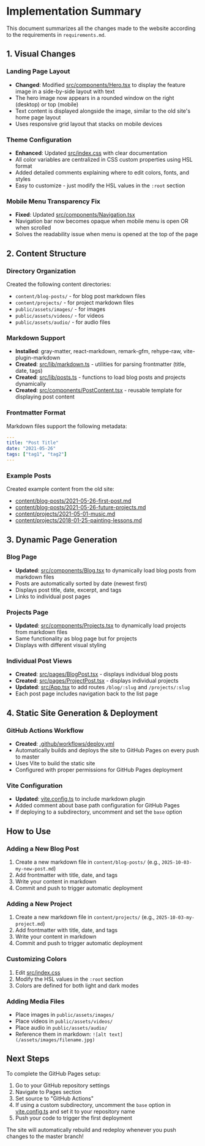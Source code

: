 # Implementation Summary

This document summarizes all the changes made to the website according to the requirements in `requirements.md`.

## 1. Visual Changes

### Landing Page Layout
- **Changed**: Modified [src/components/Hero.tsx](src/components/Hero.tsx) to display the feature image in a side-by-side layout with text
- The hero image now appears in a rounded window on the right (desktop) or top (mobile)
- Text content is displayed alongside the image, similar to the old site's home page layout
- Uses responsive grid layout that stacks on mobile devices

### Theme Configuration
- **Enhanced**: Updated [src/index.css](src/index.css) with clear documentation
- All color variables are centralized in CSS custom properties using HSL format
- Added detailed comments explaining where to edit colors, fonts, and styles
- Easy to customize - just modify the HSL values in the `:root` section

### Mobile Menu Transparency Fix
- **Fixed**: Updated [src/components/Navigation.tsx](src/components/Navigation.tsx:28)
- Navigation bar now becomes opaque when mobile menu is open OR when scrolled
- Solves the readability issue when menu is opened at the top of the page

## 2. Content Structure

### Directory Organization
Created the following content directories:
- `content/blog-posts/` - for blog post markdown files
- `content/projects/` - for project markdown files
- `public/assets/images/` - for images
- `public/assets/videos/` - for videos
- `public/assets/audio/` - for audio files

### Markdown Support
- **Installed**: gray-matter, react-markdown, remark-gfm, rehype-raw, vite-plugin-markdown
- **Created**: [src/lib/markdown.ts](src/lib/markdown.ts) - utilities for parsing frontmatter (title, date, tags)
- **Created**: [src/lib/posts.ts](src/lib/posts.ts) - functions to load blog posts and projects dynamically
- **Created**: [src/components/PostContent.tsx](src/components/PostContent.tsx) - reusable template for displaying post content

### Frontmatter Format
Markdown files support the following metadata:
```yaml
---
title: "Post Title"
date: "2021-05-26"
tags: ["tag1", "tag2"]
---
```

### Example Posts
Created example content from the old site:
- [content/blog-posts/2021-05-26-first-post.md](content/blog-posts/2021-05-26-first-post.md)
- [content/blog-posts/2021-05-26-future-projects.md](content/blog-posts/2021-05-26-future-projects.md)
- [content/projects/2021-05-01-music.md](content/projects/2021-05-01-music.md)
- [content/projects/2018-01-25-painting-lessons.md](content/projects/2018-01-25-painting-lessons.md)

## 3. Dynamic Page Generation

### Blog Page
- **Updated**: [src/components/Blog.tsx](src/components/Blog.tsx) to dynamically load blog posts from markdown files
- Posts are automatically sorted by date (newest first)
- Displays post title, date, excerpt, and tags
- Links to individual post pages

### Projects Page
- **Updated**: [src/components/Projects.tsx](src/components/Projects.tsx) to dynamically load projects from markdown files
- Same functionality as blog page but for projects
- Displays with different visual styling

### Individual Post Views
- **Created**: [src/pages/BlogPost.tsx](src/pages/BlogPost.tsx) - displays individual blog posts
- **Created**: [src/pages/ProjectPost.tsx](src/pages/ProjectPost.tsx) - displays individual projects
- **Updated**: [src/App.tsx](src/App.tsx) to add routes `/blog/:slug` and `/projects/:slug`
- Each post page includes navigation back to the list page

## 4. Static Site Generation & Deployment

### GitHub Actions Workflow
- **Created**: [.github/workflows/deploy.yml](.github/workflows/deploy.yml)
- Automatically builds and deploys the site to GitHub Pages on every push to master
- Uses Vite to build the static site
- Configured with proper permissions for GitHub Pages deployment

### Vite Configuration
- **Updated**: [vite.config.ts](vite.config.ts) to include markdown plugin
- Added comment about base path configuration for GitHub Pages
- If deploying to a subdirectory, uncomment and set the `base` option

## How to Use

### Adding a New Blog Post
1. Create a new markdown file in `content/blog-posts/` (e.g., `2025-10-03-my-new-post.md`)
2. Add frontmatter with title, date, and tags
3. Write your content in markdown
4. Commit and push to trigger automatic deployment

### Adding a New Project
1. Create a new markdown file in `content/projects/` (e.g., `2025-10-03-my-project.md`)
2. Add frontmatter with title, date, and tags
3. Write your content in markdown
4. Commit and push to trigger automatic deployment

### Customizing Colors
1. Edit [src/index.css](src/index.css)
2. Modify the HSL values in the `:root` section
3. Colors are defined for both light and dark modes

### Adding Media Files
- Place images in `public/assets/images/`
- Place videos in `public/assets/videos/`
- Place audio in `public/assets/audio/`
- Reference them in markdown: `![alt text](/assets/images/filename.jpg)`

## Next Steps

To complete the GitHub Pages setup:
1. Go to your GitHub repository settings
2. Navigate to Pages section
3. Set source to "GitHub Actions"
4. If using a custom subdirectory, uncomment the `base` option in [vite.config.ts](vite.config.ts) and set it to your repository name
5. Push your code to trigger the first deployment

The site will automatically rebuild and redeploy whenever you push changes to the master branch!
